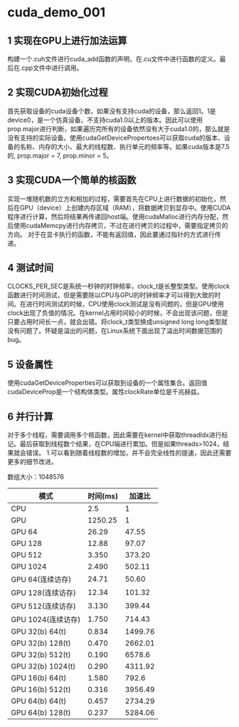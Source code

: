 # cuda_demo_001

## 1 实现在GPU上进行加法运算

构建一个.cuh文件进行cuda_add函数的声明，在.cu文件中进行函数的定义。最后在.cpp文件中进行调用。

## 2 实现CUDA初始化过程

首先获取设备的cuda设备个数，如果没有支持cuda的设备，那么返回1。1是device0，是一个仿真设备。不支持cuda1.0以上的版本。因此可以使用prop.major进行判断，如果遍历完所有的设备依然没有大于cuda1.0的，那么就是没有支持的实际设备。使用cudaGetDevicePropertoes可以获取cuda的版本、设备的名称、内存的大小、最大的线程数、执行单元的频率等。如果cuda版本是7.5的, prop.major = 7, prop.minor = 5。

## 3 实现CUDA一个简单的核函数

实现一堆随机数的立方和相加的过程，需要首先在CPU上进行数据的初始化，然后在GPU（device）上创建内存区域（RAM），将数据拷贝到显存中。使用CUDA程序进行计算，然后将结果再传递回host端。使用cudaMalloc进行内存分配，然后使用cudaMemcpy进行内存拷贝，不过在进行拷贝的过程中，需要指定拷贝的方向。
对于在显卡执行的函数，不能有返回值，因此要通过指针的方式进行传递。

## 4 测试时间
CLOCKS_PER_SEC是系统一秒钟的时钟频率，clock_t是长整型类型。使用clock函数进行时间测试，但是需要除以CPU与GPU的时钟频率才可以得到大致的时间。在进行时间测试的时候，CPU使用clock测试是没有问题的，但是GPU使用clock出现了负值的情况。在kernel占用时间较小的时候，不会出现该问题，但是只要占用时间长一点，就会出错。将clock_t类型换成unsigned long long类型就没有问题了。怀疑是溢出的问题，在Linux系统下面出现了溢出时间数据范围的bug。

## 5 设备属性
使用cudaGetDeviceProperties可以获取到设备的一个属性集合。返回值cudaDeviceProp是一个结构体类型。属性clockRate单位是千兆赫兹。

## 6 并行计算

对于多个线程，需要调用多个核函数，因此需要在kernel中获取threadIdx进行标记。最后获取到线程数个结果，在CPU端进行累加。但是如果threads>1024，结果就会错误。
1.可以看到随着线程数的增加，并不会完全线性的提速，因此还需要更多的细节改进。

数组大小：1048576

|模式|时间(ms)|加速比|
|---|---|---|
|CPU|2.5|1|
|GPU|1250.25|1|
|GPU 64|26.29|47.55|
|GPU 128|12.88|97.07|
|GPU 512|3.350|373.20|
|GPU 1024|2.490|502.11|
|GPU 64(连续访存)|24.71|50.60|
|GPU 128(连续访存)|12.34|101.32|
|GPU 512(连续访存)|3.130|399.44|
|GPU 1024(连续访存)|1.750|714.43|
|GPU 32(b) 64(t)|0.834|1499.76|
|GPU 32(b) 128(t)|0.470|2662.01|
|GPU 32(b) 512(t)|0.190|6578.6|
|GPU 32(b) 1024(t)|0.290|4311.92|
|GPU 16(b) 64(t)|1.580|792.6|
|GPU 16(b) 512(t)|0.316|3956.49|
|GPU 64(b) 64(t)|0.457|2734.29|
|GPU 64(b) 128(t)|0.237|5284.06|

